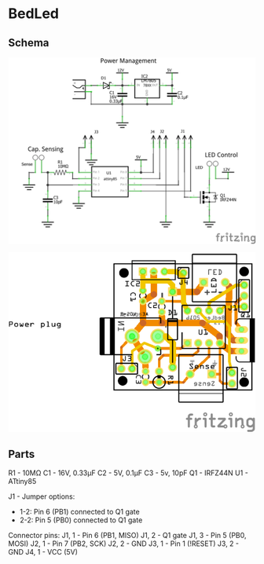 # BedLed

## Schema
![Schema](schema/BedLed_schem.png)

![PCB](schema/BedLed_pcb.png)

## Parts
R1 - 10MΩ
C1 - 16V, 0.33µF
C2 - 5V, 0.1µF
C3 - 5v, 10pF
Q1 - IRFZ44N
U1 - ATtiny85

J1 - Jumper options:
- 1-2: Pin 6 (PB1) connected to Q1 gate
- 2-2: Pin 5 (PB0) connected to Q1 gate

Connector pins:
J1, 1 - Pin 6 (PB1, MISO)
J1, 2 - Q1 gate
J1, 3 - Pin 5 (PB0, MOSI)
J2, 1 - Pin 7 (PB2, SCK)
J2, 2 - GND
J3, 1 - Pin 1 (!RESET)
J3, 2 - GND
J4, 1 - VCC (5V)
